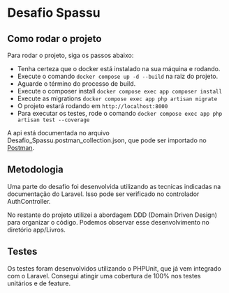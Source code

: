 # Desafio Spassu

## Como rodar o projeto
Para rodar o projeto, siga os passos abaixo:

- Tenha certeza que o docker está instalado na sua máquina e rodando.
- Execute o comando `docker compose up -d --build` na raiz do projeto.
- Aguarde o término do processo de build.
- Execute o composer install `docker compose exec app composer install`
- Execute as migrations `docker compose exec app php artisan migrate`
- O projeto estará rodando em `http://localhost:8000`
- Para executar os testes, rode o comando `docker compose exec app php artisan test --coverage`

A api está documentada no arquivo Desafio_Spassu.postman_collection.json, que pode ser importado no [Postman](https://www.postman.com/).

## Metodologia

Uma parte do desafio foi desenvolvida utilizando as tecnicas indicadas na documentação do Laravel.
Isso pode ser verificado no controlador AuthController.

No restante do projeto utilizei a abordagem DDD (Domain Driven Design) para organizar o código.
Podemos observar esse desenvolvimento no diretório app/Livros.

## Testes

Os testes foram desenvolvidos utilizando o PHPUnit, que já vem integrado com o Laravel.
Consegui atingir uma cobertura de 100% nos testes unitários e de feature.
